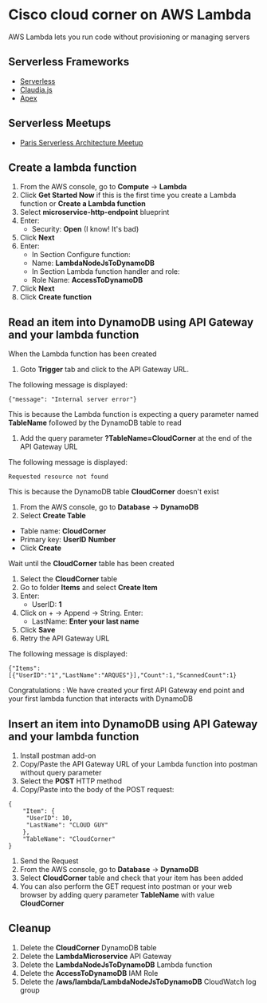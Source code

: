 # Cisco cloud corner on AWS Lambda
AWS Lambda lets you run code without provisioning or managing servers

## Serverless Frameworks
- [Serverless](https://serverless.com)
- [Claudia.js](https://claudiajs.com)
- [Apex](apex.run)

## Serverless Meetups
- [Paris Serverless Architecture Meetup](https://www.meetup.com/Paris-Serverless-Architecture-Meetup)

## Create a lambda function
1. From the AWS console, go to **Compute** -> **Lambda**
1. Click **Get Started Now** if this is the first time you create a Lambda function or **Create a Lambda function**
1. Select **microservice-http-endpoint** blueprint
1. Enter:
    - Security: **Open** (I know! It's bad)
1. Click **Next**
1. Enter:
    - In Section Configure function:
    - Name: **LambdaNodeJsToDynamoDB**
    - In Section Lambda function handler and role:
    - Role Name: **AccessToDynamoDB**
1. Click **Next**
1. Click **Create function**

## Read an item into DynamoDB using API Gateway and your lambda function
When the Lambda function has been created
1. Goto **Trigger** tab and click to the API Gateway URL.

  The following message is displayed:
  ```
  {"message": "Internal server error"}
  ```
  This is because the Lambda function is expecting a query parameter named **TableName** followed by the DynamoDB table to read

1. Add the query parameter **?TableName=CloudCorner** at the end of the API Gateway URL

  The following message is displayed:
  ```
  Requested resource not found
  ```
  This is because the DynamoDB table **CloudCorner** doesn't exist

1. From the AWS console, go to **Database** -> **DynamoDB**
1. Select **Create Table**
  - Table name: **CloudCorner**
  - Primary key: **UserID** **Number**
  - Click **Create**

  Wait until the **CloudCorner** table has been created

1. Select the **CloudCorner** table
1. Go to folder **Items** and select **Create Item**
1. Enter:
    - UserID: **1**
1. Click on + -> Append -> String. Enter:
    - LastName: **Enter your last name**
1. Click **Save**
1. Retry the API Gateway URL

The following message is displayed:
```
{"Items":[{"UserID":"1","LastName":"ARQUES"}],"Count":1,"ScannedCount":1}
```

Congratulations : We have created your first  API Gateway end point and your first lambda function that interacts with DynamoDB

## Insert an item into DynamoDB using API Gateway and your lambda function
1. Install postman add-on
1. Copy/Paste the API Gateway URL of your Lambda function into postman without query parameter
1. Select the **POST** HTTP method
1. Copy/Paste into the body of the POST request:
  ```
  {
      "Item": {
       "UserID": 10,
       "LastName": "CLOUD GUY"
      },
      "TableName": "CloudCorner"
  }  
  ```
1. Send the Request
1. From the AWS console, go to **Database** -> **DynamoDB**
1. Select **CloudCorner** table and check that your item has been added
1. You can also perform the GET request into postman or your web browser by adding query parameter **TableName** with value **CloudCorner**

## Cleanup
1. Delete the **CloudCorner** DynamoDB table
1. Delete the **LambdaMicroservice** API Gateway
1. Delete the **LambdaNodeJsToDynamoDB** Lambda function
1. Delete the **AccessToDynamoDB** IAM Role
1. Delete the **/aws/lambda/LambdaNodeJsToDynamoDB** CloudWatch log group
